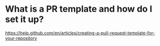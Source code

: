 # What is a PR template and how do I set it up?

https://help.github.com/en/articles/creating-a-pull-request-template-for-your-repository
